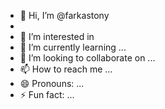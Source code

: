 - 👋 Hi, I’m @farkastony
- 
- 👀 I’m interested in 
- 🌱 I’m currently learning ...
- 💞️ I’m looking to collaborate on ...
- 📫 How to reach me ...
- 😄 Pronouns: ...
- ⚡ Fun fact: ...

<!---
farkastony/farkastony is a ✨ special ✨ repository because its `README.md` (this file) appears on your GitHub profile.
You can click the Preview link to take a look at your changes.
--->
